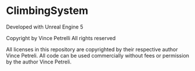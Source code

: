 # ClimbingSystem

Developed with Unreal Engine 5

Copyright by Vince Petrelli All rights reserved

All licenses in this repository are copyrighted by their respective author Vince Petreli.
All code can be used commercially without fees or permission by the author Vince Petreli. 